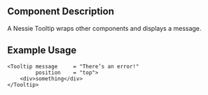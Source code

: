 Component Description
---------------------

A Nessie Tooltip wraps other components and displays a message.

Example Usage
-------------

    <Tooltip message     = "There’s an error!"
             position    = "top">
        <div>something</div>  
    </Tooltip>
